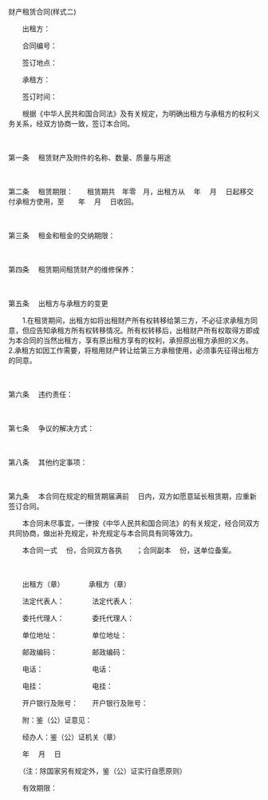 



财产租赁合同(样式二)



 

　　出租方：　　　　　　　　　

　　合同编号：

　　签订地点：

　　承租方：　　　　　　　　　

　　签订时间：　　

　　根据《中华人民共和国合同法》及有关规定，为明确出租方与承租方的权利义务关系，经双方协商一致，签订本合同。

　　

第一条
　租赁财产及附件的名称、数量、质量与用途

　　

第二条
　租赁期限：　　租赁期共　年零　月，出租方从　 年　 月　 日起移交付承租方使用，至　　年　 月　 日收回。

　　

第三条
　租金和租金的交纳期限：

　　

第四条
　租赁期间租赁财产的维修保养：

　　

第五条
　出租方与承租方的变更

　　1.在租赁期间，出租方如将出租财产所有权转移给第三方，不必征求承租方同意，但应告知承租方所有权转移情况。所有权转移后，出租财产所有权取得方即成为本合同的当然出租方，享有原出租方享有的权利，承担原出租方承担的义务。　　2.承租方如因工作需要，将租用财产转让给第三方承租使用，必须事先征得出租方的同意。

　　

第六条
　违约责任：

　　

第七条
　争议的解决方式：

　　

第八条
　其他约定事项：

　　

第九条
　本合同在规定的租赁期届满前　 日内，双方如愿意延长租赁期，应重新签订合同。　　

　　本合同未尽事宜，一律按《中华人民共和国合同法》的有关规定，经合同双方共同协商，做出补充规定，补充规定与本合同具有同等效力。　　

　　本合同一式　 份，合同双方各执　　；合同副本　 份，送单位备案。　

　　　

　　出租方（章）　　　　承租方（章）

　　法定代表人：　　　　法定代表人：

　　委托代理人：　　　　委托代理人：

　　单位地址：　　　　　单位地址：

　　邮政编码：　　　　　邮政编码：

　　电话：　　　　　　　电话：

　　电挂：　　　　　　　电挂：

　　开户银行及账号：　　开户银行及账号：　　

　　附：鉴（公）证意见：　　

　　经办人：鉴（公）证机关（章）

　　年　 月　 日

　　（注：除国家另有规定外，鉴（公）证实行自愿原则）

　　有效期限：
